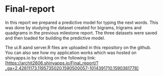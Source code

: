 # Final-report

In this report we prepared a predictive model for typing the next words. This was done by studying the dataset created for bigrams, trigrams and quadgrams in the previous milestone report. The three datasets were saved and then loaded for building the predictive model.

The ui.R aand server.R files are uploaded in this repository on the github. You can also see how my application works which was hosted on shinyapps.io by clicking on the following link:       
[https://archit2606.shinyapps.io/Final_report/?_ga=2.42611173.1195735020.1590500057-1014391710.1590361778]
